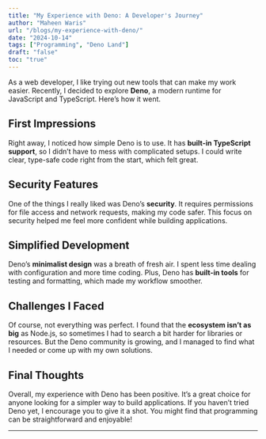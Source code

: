 ```yaml
---
title: "My Experience with Deno: A Developer's Journey"
author: "Maheen Waris"
url: "/blogs/my-experience-with-deno/"
date: "2024-10-14"
tags: ["Programming", "Deno Land"]
draft: "false"
toc: "true"
---
```


As a web developer, I like trying out new tools that can make my work easier. Recently, I decided to explore **Deno**, a modern runtime for JavaScript and TypeScript. Here’s how it went.

## First Impressions
Right away, I noticed how simple Deno is to use. It has **built-in TypeScript support**, so I didn’t have to mess with complicated setups. I could write clear, type-safe code right from the start, which felt great.

## Security Features
One of the things I really liked was Deno’s **security**. It requires permissions for file access and network requests, making my code safer. This focus on security helped me feel more confident while building applications.

## Simplified Development
Deno’s **minimalist design** was a breath of fresh air. I spent less time dealing with configuration and more time coding. Plus, Deno has **built-in tools** for testing and formatting, which made my workflow smoother.

## Challenges I Faced
Of course, not everything was perfect. I found that the **ecosystem isn’t as big** as Node.js, so sometimes I had to search a bit harder for libraries or resources. But the Deno community is growing, and I managed to find what I needed or come up with my own solutions.

## Final Thoughts
Overall, my experience with Deno has been positive. It’s a great choice for anyone looking for a simpler way to build applications. If you haven’t tried Deno yet, I encourage you to give it a shot. You might find that programming can be straightforward and enjoyable!



<script src="https://utteranc.es/client.js"
        repo="maheenwaris/Website"
        issue-term="pathname"
        theme="github-dark"
        crossorigin="anonymous"
        async>
</script>
---